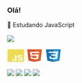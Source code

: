### Olá!

🌱 Estudando JavaScript

<a href="https://possomato.github.io/portfolio/" target="_blank">
  <!--<img align="center" src="https://github-readme-stats.vercel.app/api?username=possomato&show_icons=true&theme=aura" />-->
  <img align="center" src="https://github-readme-stats.vercel.app/api/top-langs/?username=possomato&layout=donut&theme=aura" />
</a>


<div style="display: inline_block"><br>
  <img align="center" alt="Possomato-Js" height="30" width="40" src="https://raw.githubusercontent.com/devicons/devicon/master/icons/javascript/javascript-plain.svg">
  <img align="center" alt="Possomato-HTML" height="30" width="40" src="https://raw.githubusercontent.com/devicons/devicon/master/icons/html5/html5-original.svg">
  <img align="center" alt="Possomato-CSS" height="30" width="40"
src="https://raw.githubusercontent.com/devicons/devicon/master/icons/css3/css3-original.svg">
</div> <br>

<div> 
  <a href="https://instagram.com/ga_bonifacio" target="_blank"><img src="https://img.shields.io/badge/-Instagram-%23E4405F?style=for-the-badge&logo=instagram&logoColor=white" target="_blank"></a>
  <a href = "https://twitter.com/gapossomato"><img src="https://img.shields.io/badge/Twitter-1DA1F2?style=for-the-badge&logo=twitter&logoColor=white" target="_blank"></a>
  <a href = "mailto:gabrielb.possomato@gmail.com"><img src="https://img.shields.io/badge/-Gmail-%23333?style=for-the-badge&logo=gmail&logoColor=white" target="_blank"></a>
  <a href="https://www.linkedin.com/in/gabrielpossomato/" target="_blank"><img src="https://img.shields.io/badge/-LinkedIn-%230077B5?style=for-the-badge&logo=linkedin&logoColor=white" target="_blank"></a>
</div>
